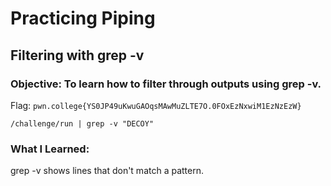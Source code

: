 # Practicing Piping
## Filtering with grep -v

### Objective: To learn how to filter through outputs using grep -v.

Flag: `pwn.college{YS0JP49uKwuGAOqsMAwMuZLTE7O.0FOxEzNxwiM1EzNzEzW}`

```
/challenge/run | grep -v "DECOY"
```

### What I Learned: 

 grep -v shows lines that don't match a pattern.